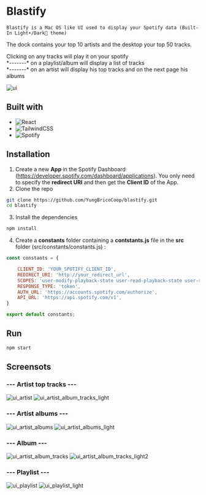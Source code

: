 # Blastify
```Blastify is a Mac OS like UI used to display your Spotify data (Built-In Light☀️/Dark🌙 theme)```

The dock contains your top 10 artists and the desktop your top 50 tracks.

Clicking on any tracks will play it on your spotify<br>
\*-------\* on a playlist/album will display a list of tracks<br>
\*-------\* on an artist will display his top tracks and on the next page his albums

![ui](https://user-images.githubusercontent.com/42273436/194401236-cb4ec661-156a-48be-976a-851f28264462.png)


## Built with
-  ![React](https://img.shields.io/badge/react-%2320232a.svg?style=for-the-badge&logo=react&logoColor=%2361DAFB)
- ![TailwindCSS](https://img.shields.io/badge/tailwindcss-%2338B2AC.svg?style=for-the-badge&logo=tailwind-css&logoColor=white)
- ![Spotify](https://img.shields.io/badge/Spotify-1ED760?style=for-the-badge&logo=spotify&logoColor=white)

## Installation
1. Create a new **App** in the Spotify Dashboard (https://developer.spotify.com/dashboard/applications). You only need to specify the **redirect URI** and then get the **Client ID** of the App.
2. Clone the repo
```bash
git clone https://github.com/YungBricoCoop/blastify.git
cd blastify
```
3. Install the dependencies
```bash
npm install
```
4. Create a **constants** folder containing a **contstants.js** file in the **src** folder (src/constants/constants.js) : 
```js
const constants = {

    CLIENT_ID: 'YOUR_SPOTIFY_CLIENT_ID',
    REDIRECT_URI: 'http://your_redirect_url',
    SCOPES: 'user-modify-playback-state user-read-playback-state user-read-currently-playing user-read-recently-played user-read-playback-position user-top-read playlist-read-collaborative playlist-read-private playlist-modify-private app-remote-control streaming user-library-read',
    RESPONSE_TYPE: 'token',
    AUTH_URL: 'https://accounts.spotify.com/authorize',
    API_URL: 'https://api.spotify.com/v1',
}

export default constants;
```

## Run 
```bash
npm start
```

## Screensots

### --- Artist top tracks ---
![ui_artist](https://user-images.githubusercontent.com/42273436/194402954-5f5a9690-2317-412d-99c6-c45dc4395bf4.png)
![ui_artist_album_tracks_light](https://user-images.githubusercontent.com/42273436/194403790-512b7b14-c5b7-4c76-9a27-186522ed5f53.png)

### --- Artist albums ---
![ui_artist_albums](https://user-images.githubusercontent.com/42273436/194403024-e18b3af6-d3e1-4687-8b2b-6290612c6a00.png)
![ui_artist_albums_light](https://user-images.githubusercontent.com/42273436/194403942-5a519a2b-1dcb-4653-a514-ebd8bd44ac13.png)

### --- Album ---
![ui_artist_album_tracks](https://user-images.githubusercontent.com/42273436/194403992-c40fa119-d44a-4ef1-9430-1a2693dc29bd.png)
![ui_artist_album_tracks_light2](https://user-images.githubusercontent.com/42273436/194404255-0bd375a0-92dc-4174-9590-7a0a62022cb9.png)

### --- Playlist ---
![ui_playlist](https://user-images.githubusercontent.com/42273436/194404473-bd8cd8f1-7e65-4cb6-b8af-8bf75f3df756.png)
![ui_playlist_light](https://user-images.githubusercontent.com/42273436/194404480-7de20522-3ab8-4fcc-bc9a-8bf8dd389a46.png)
